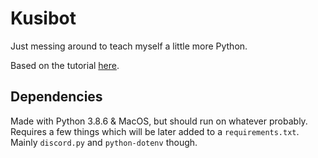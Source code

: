 # Kusibot

Just messing around to teach myself a little more Python.

Based on the tutorial [here](https://realpython.com/how-to-make-a-discord-bot-python/).

## Dependencies

Made with Python 3.8.6 & MacOS, but should run on whatever probably. Requires a few things
which will be later added to a `requirements.txt`. Mainly `discord.py` and `python-dotenv` though.

